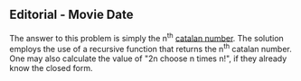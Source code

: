 ## Editorial - Movie Date
The answer to this problem is simply the n<sup>th</sup> [catalan number](https://en.wikipedia.org/wiki/Catalan_number). The solution employs the use of a recursive function that returns the n<sup>th</sup> catalan number. One may also calculate the value of "2n choose n times n!", if they already know the closed form.   
